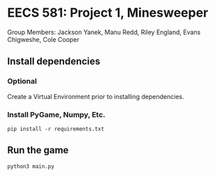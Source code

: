 # EECS 581: Project 1, Minesweeper
Group Members: Jackson Yanek, Manu Redd, Riley England, Evans Chigweshe, Cole Cooper

## Install dependencies

### Optional
Create a Virtual Environment prior to installing dependencies.

### Install PyGame, Numpy, Etc.
`pip install -r requirements.txt`

## Run the game
`python3 main.py`
